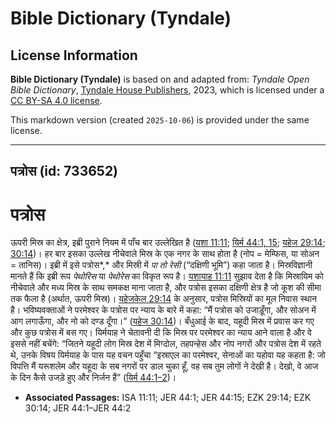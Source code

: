 # Bible Dictionary (Tyndale)

## License Information

**Bible Dictionary (Tyndale)** is based on and adapted from: _Tyndale Open Bible Dictionary_, [Tyndale House Publishers](https://tyndaleopenresources.com/), 2023, which is licensed under a [CC BY-SA 4.0 license](https://creativecommons.org/licenses/by-sa/4.0/legalcode.en).

This markdown version (created `2025-10-06`) is provided under the same license.



--------------------------------

## पत्रोस (id: 733652)

पत्रोस
======

ऊपरी मिस्र का क्षेत्र, इब्री पुराने नियम में पाँच बार उल्लेखित है ([यशा 11:11](https://ref.ly/Isa11:11); [यिर्म 44:1, 15](https://ref.ly/Jer44:1,Jer44:15); [यहेज 29:14](https://ref.ly/Ezek29:14); [30:14](https://ref.ly/Ezek30:14))। हर बार इसका उल्लेख नीचेवाले मिस्र के एक नगर के साथ होता है (नोप \= मेम्फिस, या सोअन \= तानिस)। इब्री में इसे पत्रोस*,* और मिस्री में *पा तो रेसी* (“दक्षिणी भूमि”) कहा जाता है। मिस्रविज्ञानी मानते हैं कि इब्री रूप *पेथोरिस* या *पेथोरेस* का विकृत रूप है। [यशायाह 11:11](https://ref.ly/Isa11:11) सुझाव देता है कि मिस्रायिम को नीचेवाले और मध्य मिस्र के साथ समकक्ष माना जाता है, और पत्रोस इसका दक्षिणी क्षेत्र है जो कूश की सीमा तक फैला है (अर्थात, ऊपरी मिस्र)। [यहेजकेल 29:14](https://ref.ly/Ezek29:14) के अनुसार, पत्रोस मिस्रियों का मूल निवास स्थान है। भविष्यवक्ताओं ने परमेश्वर के पत्रोस पर न्याय के बारे में कहा: “मैं पत्रोस को उजाड़ूँगा, और सोअन में आग लगाऊँगा, और नो को दण्ड दूँगा।” ([यहेज 30:14](https://ref.ly/Ezek30:14))। बँधुआई के बाद, यहूदी मिस्र में प्रवास कर गए और कुछ पत्रोस में बस गए। यिर्मयाह ने चेतावनी दी कि मिस्र पर परमेश्वर का न्याय आने वाला है और वे इससे नहीं बचेंगे: “जितने यहूदी लोग मिस्र देश में मिग्दोल, तहपन्हेस और नोप नगरों और पत्रोस देश में रहते थे, उनके विषय यिर्मयाह के पास यह वचन पहुँचा “इस्राएल का परमेश्वर, सेनाओं का यहोवा यह कहता है: जो विपत्ति मैं यरूशलेम और यहूदा के सब नगरों पर डाल चुका हूँ, वह सब तुम लोगों ने देखी है। देखो, वे आज के दिन कैसे उजड़े हुए और निर्जन हैं” ([यिर्म 44:1–2](https://ref.ly/Jer44:1-Jer44:2))।

* **Associated Passages:** ISA 11:11; JER 44:1; JER 44:15; EZK 29:14; EZK 30:14; JER 44:1–JER 44:2

